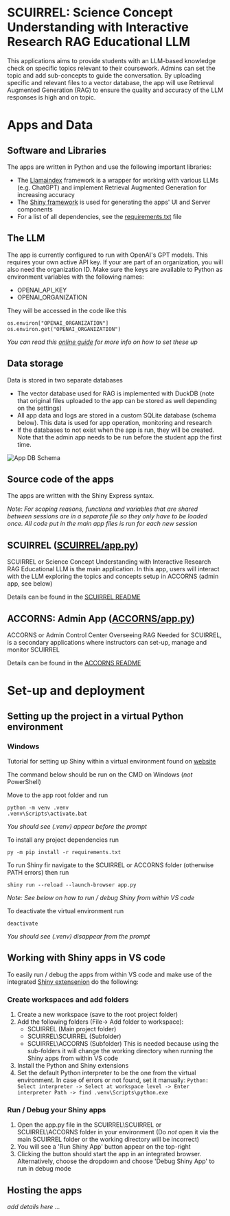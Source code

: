 # SCUIRREL: Science Concept Understanding with Interactive Research RAG Educational LLM

This applications aims to provide students with an LLM-based knowledge check on specific topics relevant to their coursework. Admins can set the topic and add sub-concepts to guide the conversation. By uploading specific and relevant files to a vector database, the app will use Retrieval Augmented Generation (RAG) to ensure the quality and accuracy of the LLM responses is high and on topic.

# Apps and Data

## Software and Libraries

The apps are written in Python and use the following important libraries:

* The [Llamaindex](https://www.llamaindex.ai/) framework is a wrapper for working with 
various LLMs (e.g. ChatGPT) and implement Retrieval Augmented Generation for increasing
accuracy
* The [Shiny framework](https://shiny.posit.co/py/) is used for generating the 
apps' UI and Server components
* For a list of all dependencies, see the [requirements.txt](./requirements.txt) file

## The LLM
The app is currently configured to run with OpenAI's GPT models. This requires
your own active API key. If your are part of an organization, you will also need the 
organization ID. Make sure the keys are available to Python as environment
variables with the following names:

* OPENAI_API_KEY
* OPENAI_ORGANIZATION

They will be accessed in the code like this
```
os.environ["OPENAI_ORGANIZATION"]
os.environ.get("OPENAI_ORGANIZATION")
```
*You can read this [online guide](https://chlee.co/how-to-setup-environment-variables-for-windows-mac-and-linux/) 
for more info on how to set these up*

## Data storage

Data is stored in two separate databases

* The vector database used for RAG is implemented with DuckDB (note that original files uploaded to the app can be stored as well depending on the settings)
* All app data and logs are stored in a custom SQLite database (schema below).
This data is used for app operation, monitoring and research
* If the databases to not exist when the app is run, they will be created.
Note that the admin app needs to be run before the student app the first time.

![App DB Schema](https://drive.usercontent.google.com/download?id=1kOzuVdI-p1K5Ej6EaRh4dJZuxyCATCfT)

## Source code of the apps

The apps are written with the Shiny Express syntax. 

*Note: For scoping reasons, functions and variables that are shared between sessions
are in a separate file so they only have to be loaded once. All code put in the
main app files is run for each new session*

## SCUIRREL ([SCUIRREL/app.py](SCUIRREL/app.py))

SCUIRREL or Science Concept Understanding with Interactive Research RAG Educational LLM 
is the main application. In this app, users will interact  with the LLM exploring the 
topics and concepts setup in ACCORNS (admin app, see below)

Details can be found in the [SCUIRREL README](SCUIRREL/README.md)

## ACCORNS: Admin App ([ACCORNS/app.py](ACCORNS/app.py))

ACCORNS or Admin Control Center Overseeing RAG Needed for SCUIRREL, is a secondary
applications where instructors can set-up, manage and monitor SCUIRREL

Details can be found in the [ACCORNS README](ACCORNS/README.md)

# Set-up and deployment

## Setting up the project in a virtual Python environment 

### Windows

Tutorial for setting up Shiny within a virtual environment found on 
[website](https://shiny.posit.co/py/docs/install-create-run.html#install)

The command below should be run on the CMD on Windows (*not* PowerShell)

Move to the app root folder and run
```
python -m venv .venv
.venv\Scripts\activate.bat
```
*You should see (.venv) appear before the prompt*

To install any project dependencies run
```
py -m pip install -r requirements.txt
```

To run Shiny fir navigate to the SCUIRREL or ACCORNS folder (otherwise PATH errors) then run
```
shiny run --reload --launch-browser app.py
```
*Note: See below on how to run / debug Shiny from within VS code*

To deactivate the virtual environment run
```
deactivate
```
*You should see (.venv) disappear from the prompt*

## Working with Shiny apps in VS code

To easily run / debug the apps from within VS code and make use of the integrated 
[Shiny extensenion](https://marketplace.visualstudio.com/items?itemName=Posit.shiny-python) 
do the following:

### Create workspaces and add folders
1) Create a new workspace (save to the root project folder)
2) Add the following folders (File-> Add folder to workspace):
    * SCUIRREL (Main project folder)
    * SCUIRREL\SCUIRREL (Subfolder)
    * SCUIRREL\ACCORNS  (Subfolder)
This is needed because using the sub-folders it will change the working directory when running the Shiny apps
from within VS code
3) Install the Python and Shiny extensions
4) Set the default Python interpreter to be the one from the virtual environment.
In case of errors or not found, set it manually: 
`Python: Select interpreter -> Select at workspace level -> Enter interpreter Path -> find .venv\Scripts\python.exe`

### Run / Debug your Shiny apps

1) Open the app.py file in the SCUIRREL\SCUIRREL or SCUIRREL\ACCORNS folder in your environment
(Do *not* open it via the main SCUIRREL folder or the working directory will be incorrect)
2) You will see a 'Run Shiny App' button appear on the top-right 
3) Clicking the button should start the app in an integrated browser. 
Alternatively, choose the dropdown and choose 'Debug Shiny App' to run in debug mode

## Hosting the apps
*add details here ...*
